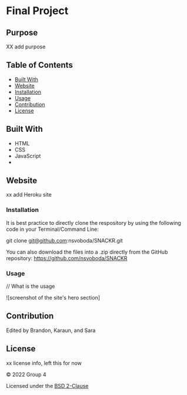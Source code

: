 # Final Project

## Purpose

XX add purpose

## Table of Contents
- [Built With](#built-with)
- [Website](#website)
- [Installation](#installation)
- [Usage](#usage)
- [Contribution](#contribution)
- [License](#license)

## Built With

* HTML
* CSS
* JavaScript
* 

## Website

xx add Heroku site

### Installation

It is best practice to directly clone the respository by using the following code in your Terminal/Command Line:

git clone git@github.com:nsvoboda/SNACKR.git

You can also download the files into a .zip directly from the GitHub repository: https://github.com/nsvoboda/SNACKR

### Usage

// What is the usage

![screenshot of the site's hero section]

## Contribution
Edited by Brandon, Karaun, and Sara

## License

xx license info, left this for now

&copy; 2022 Group 4

Licensed under the [BSD 2-Clause](LICENSE.txt)
